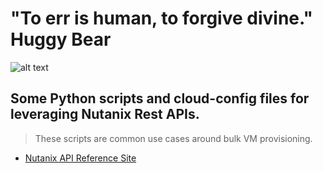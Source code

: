 # "To err is human, to forgive divine." Huggy Bear

![alt text][logo]

[logo]: http://pendolante.files.wordpress.com/2012/09/antonio-fargas.jpg

## Some Python scripts and cloud-config files for leveraging Nutanix Rest APIs. 

> These scripts are common use cases around bulk VM provisioning. 

* [Nutanix API Reference Site](http://developer.nutanix.com/)
 

